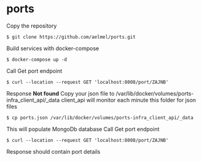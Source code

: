 # ports
Copy the repository
```
$ git clone https://github.com/aelmel/ports.git
```

Build services with docker-compose
```
$ docker-compose up -d
```
Call Get port endpoint 
```
$ curl --location --request GET 'localhost:8008/port/ZAJNB'
```
Response **Not found** 
Copy your json file to /var/lib/docker/volumes/ports-infra_client_api/_data client_api will monitor each minute this folder for json files
```
$ cp ports.json /var/lib/docker/volumes/ports-infra_client_api/_data
```
This will populate MongoDb database
Call Get port endpoint 
```
$ curl --location --request GET 'localhost:8008/port/ZAJNB'
```
Response should contain port details
